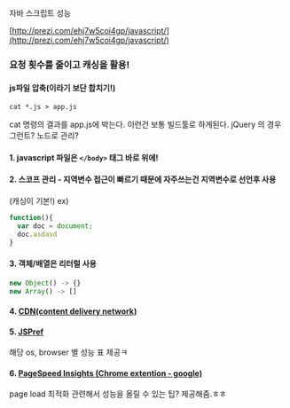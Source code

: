 자바 스크립트 성능

[http://prezi.com/ehj7w5coi4gp/javascript/](http://prezi.com/ehj7w5coi4gp/javascript/)


### 요청 횟수를 줄이고 캐싱을 활용!


#### js파일 압축(이라기 보단 합치기!)
`cat *.js > app.js`

cat 명령의 결과를 app.js에 박는다. 이런건 보통 빌드툴로 하게된다.
jQuery 의 경우 그런트? 노드로 관리?


#### 1. javascript 파일은 `</body>` 태그 바로 위에!


#### 2. 스코프 관리 - 지역변수 접근이 빠르기 때문에 자주쓰는건 지역변수로 선언후 사용
(캐싱이 기본!)
ex)
```javascript
function(){
  var doc = document;
  doc.asdasd
}
```

#### 3. 객체/배열은 리터럴 사용
```javascript
new Object() -> {}
new Array() -> []
```


#### 4. [CDN(content delivery network)](http://goo.gl/U4bdT)


#### 5. [JSPref](http://jsperf.com/jquery-css-vs-native-dom/16)
해당 os, browser 별 성능 표 제공ㅋ


#### 6. [PageSpeed Insights (Chrome extention - google)](http://goo.gl/hoJzt)
page load 최적화 관련해서 성능을 올릴 수 있는 팁? 제공해줌.ㅎㅎ



